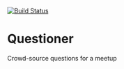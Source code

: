 [![Build Status](https://travis-ci.org/Ogollah/Questioner.svg?branch=develop)](https://travis-ci.org/Ogollah/Questioner)

# Questioner
Crowd-source questions for a meetup
